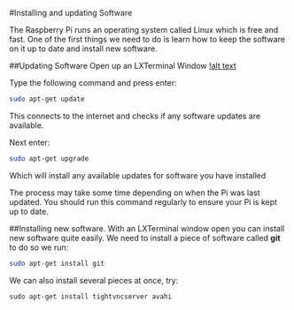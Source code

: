 #Installing and updating Software

The Raspberry Pi runs an operating system called Linux which is free and fast. 
One of the first things we need to do is learn how to keep the software on it up to date and install new software.

##Updating Software
Open up an LXTerminal Window 
[!alt text](http://images.jeremymorgan.com/raspberry-pi-linux-2.png "LXterminal")

Type the following command and press enter:
```bash
sudo apt-get update
```
This connects to the internet and checks if any software updates are available.

Next enter:
```bash
sudo apt-get upgrade
```

Which will install any available updates for software you have installed

The process may take some time depending on when the Pi was last updated. You should run this command regularly to ensure your Pi is kept up to date.

##Installing new software.
With an LXTerminal window open you can install new software quite easily.
We need to install a piece of software called **git** to do so we run:
```bash
sudo apt-get install git
```

We can also install several pieces at once, try:
```
sudo apt-get install tightvncserver avahi
```
